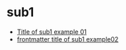 # sub1
<!--- Generate by gomdtoc start --->
   - [Title of sub1 example 01](/example01.md)
   - [frontmatter title of sub1 example02](/example02.md)
<!--- Generate by gomdtoc end --->




